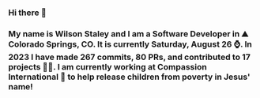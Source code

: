 ### Hi there 👋

### My name is Wilson Staley and I am a Software Developer in ⛰ Colorado Springs, CO.  It is currently Saturday, August 26 ⌚. In 2023 I have made 267 commits, 80 PRs, and contributed to 17 projects 👨‍💻. I am currently working at Compassion International 🏢 to help release children from poverty in Jesus' name!